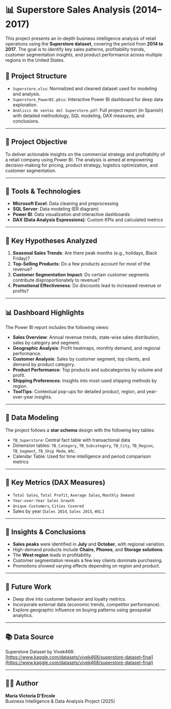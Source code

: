 # 📊 Superstore Sales Analysis (2014–2017)

This project presents an in-depth business intelligence analysis of retail operations using the **Superstore dataset**, covering the period from **2014 to 2017**. The goal is to identify key sales patterns, profitability trends, customer segmentation insights, and product performance across multiple regions in the United States.

## 📁 Project Structure

- `Superstore.xlsx`: Normalized and cleaned dataset used for modeling and analysis.
- `Superstore_PowerBI.pbix`: Interactive Power BI dashboard for deep data exploration.
- `Análisis de ventas del Superstore.pdf`: Full project report (in Spanish) with detailed methodology, SQL modeling, DAX measures, and conclusions.

---

## 🎯 Project Objective

To deliver actionable insights on the commercial strategy and profitability of a retail company using Power BI. The analysis is aimed at empowering decision-making for pricing, product strategy, logistics optimization, and customer segmentation.

---

## 🧰 Tools & Technologies

- **Microsoft Excel**: Data cleaning and preprocessing  
- **SQL Server**: Data modeling (ER diagram)  
- **Power BI**: Data visualization and interactive dashboards  
- **DAX (Data Analysis Expressions)**: Custom KPIs and calculated metrics  

---

## 🧪 Key Hypotheses Analyzed

1. **Seasonal Sales Trends**: Are there peak months (e.g., holidays, Black Friday)?
2. **Top-Selling Products**: Do a few products account for most of the revenue?
3. **Customer Segmentation Impact**: Do certain customer segments contribute disproportionately to revenue?
4. **Promotional Effectiveness**: Do discounts lead to increased revenue or profits?

---

## 📊 Dashboard Highlights

The Power BI report includes the following views:

- **Sales Overview**: Annual revenue trends, state-wise sales distribution, sales by category and segment.
- **Geographic Analysis**: Profit heatmaps, monthly demand, and regional performance.
- **Customer Analysis**: Sales by customer segment, top clients, and demand by product category.
- **Product Performance**: Top products and subcategories by volume and profit.
- **Shipping Preferences**: Insights into most-used shipping methods by region.
- **ToolTips**: Contextual pop-ups for detailed product, region, and year-over-year insights.

---

## 📐 Data Modeling

The project follows a **star schema** design with the following key tables:

- `TB_Superstore`: Central fact table with transactional data  
- Dimension tables: `TB_Category`, `TB_Subcategory`, `TB_City`, `TB_Region`, `TB_Segment`, `TB_Ship Mode`, etc.  
- Calendar Table: Used for time intelligence and period comparison metrics  

---

## 📏 Key Metrics (DAX Measures)

- `Total Sales`, `Total Profit`, `Average Sales`, `Monthly Demand`
- `Year-over-Year Sales Growth`
- `Unique Customers`, `Cities Covered`
- Sales by year (`Sales 2014`, `Sales 2015`, etc.)

---

## 🧠 Insights & Conclusions

- **Sales peaks** were identified in **July** and **October**, with regional variation.
- High-demand products include **Chairs**, **Phones**, and **Storage solutions**.
- The **West region** leads in profitability.
- Customer segmentation reveals a few key clients dominate purchasing.
- Promotions showed varying effects depending on region and product.

---

## 🔭 Future Work

- Deep dive into customer behavior and loyalty metrics.
- Incorporate external data (economic trends, competitor performance).
- Explore geographic influence on buying patterns using geospatial analytics.

---

## 📚 Data Source

Superstore Dataset by Vivek468:  
[https://www.kaggle.com/datasets/vivek468/superstore-dataset-final](https://www.kaggle.com/datasets/vivek468/superstore-dataset-final)

---

## 👩‍💼 Author

**María Victoria D’Ercole**  
Business Intelligence & Data Analysis Project (2025)
